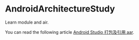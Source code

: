 # AndroidArchitectureStudy

Learn module and air.

You can read the following article [Android Studio 打包及引用 aar](http://www.androidchina.net/2467.html).
